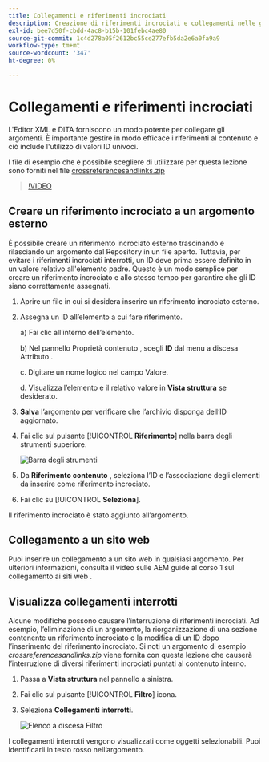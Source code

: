 ```yaml
---
title: Collegamenti e riferimenti incrociati
description: Creazione di riferimenti incrociati e collegamenti nelle guide AEM
exl-id: bee7d50f-cbdd-4ac8-b15b-101febc4ae80
source-git-commit: 1c4d278a05f2612bc55ce277efb5da2e6a0fa9a9
workflow-type: tm+mt
source-wordcount: '347'
ht-degree: 0%

---
```


# Collegamenti e riferimenti incrociati

L&#39;Editor XML e DITA forniscono un modo potente per collegare gli argomenti. È importante gestire in modo efficace i riferimenti al contenuto e ciò include l&#39;utilizzo di valori ID univoci.

I file di esempio che è possibile scegliere di utilizzare per questa lezione sono forniti nel file
[crossreferencesandlinks.zip](assets/crossreferencesandlinks.zip)

>[!VIDEO](https://video.tv.adobe.com/v/342764?quality=12&learn=on)

## Creare un riferimento incrociato a un argomento esterno

È possibile creare un riferimento incrociato esterno trascinando e rilasciando un argomento dal Repository in un file aperto. Tuttavia, per evitare i riferimenti incrociati interrotti, un ID deve prima essere definito in un valore relativo all&#39;elemento padre. Questo è un modo semplice per creare un riferimento incrociato e allo stesso tempo per garantire che gli ID siano correttamente assegnati.

1. Aprire un file in cui si desidera inserire un riferimento incrociato esterno.

2. Assegna un ID all’elemento a cui fare riferimento.

   a) Fai clic all’interno dell’elemento.

   b) Nel pannello Proprietà contenuto , scegli **ID** dal menu a discesa Attributo .

   c. Digitare un nome logico nel campo Valore.

   d. Visualizza l’elemento e il relativo valore in **Vista struttura** se desiderato.

3. **Salva** l’argomento per verificare che l’archivio disponga dell’ID aggiornato.

4. Fai clic sul pulsante [!UICONTROL **Riferimento**] nella barra degli strumenti superiore.

   ![Barra degli strumenti](images/lesson-7/references-icon.png)

5. Da **Riferimento contenuto** , seleziona l’ID e l’associazione degli elementi da inserire come riferimento incrociato.

6. Fai clic su [!UICONTROL **Seleziona**].

Il riferimento incrociato è stato aggiunto all’argomento.

## Collegamento a un sito web

Puoi inserire un collegamento a un sito web in qualsiasi argomento. Per ulteriori informazioni, consulta il video sulle AEM guide al corso 1 sul collegamento ai siti web .


## Visualizza collegamenti interrotti

Alcune modifiche possono causare l’interruzione di riferimenti incrociati. Ad esempio, l’eliminazione di un argomento, la riorganizzazione di una sezione contenente un riferimento incrociato o la modifica di un ID dopo l’inserimento del riferimento incrociato. Si noti un argomento di esempio _crossreferencesandlinks.zip_ viene fornita con questa lezione che causerà l’interruzione di diversi riferimenti incrociati puntati al contenuto interno.

1. Passa a **Vista struttura** nel pannello a sinistra.

2. Fai clic sul pulsante [!UICONTROL **Filtro**] icona.

3. Seleziona **Collegamenti interrotti**.

   ![Elenco a discesa Filtro](images/lesson-7/broken-links.png)

I collegamenti interrotti vengono visualizzati come oggetti selezionabili. Puoi identificarli in testo rosso nell’argomento.
